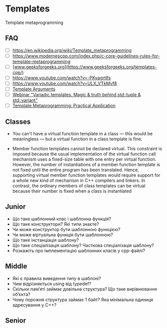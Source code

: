 # Templates

Template metaprogramming

## FAQ

- [ ] https://en.wikipedia.org/wiki/Template_metaprogramming
- [ ] https://www.modernescpp.com/index.php/c-core-guidelines-rules-for-template-metaprogramming
- [ ] [www.geeksforgeeks.org](https://www.geeksforgeeks.org/templates-cpp/)
- [ ] https://www.youtube.com/watch?v=-PKyagrtIfs
- [ ] https://www.youtube.com/watch?v=ULX_VTkMvf8
- [ ] [Template Arguments](https://www.linkedin.com/pulse/template-arguments-rainer-grimm/?trackingId=SI5WFEOiON2PvHjhlbAPyA%3D%3D)
- [ ] [Webinar "Variadic templates. Magic & truth behind std::tuple & std::variant"](https://www.youtube.com/watch?v=9rp3MhMHpxI)
- [ ] [Template Metaprogramming: Practical Application](https://www.youtube.com/watch?v=4YC6_77-iEY)

## Classes

* You can't have a virtual function template in a class — this would be meaningless —
but a virtual function in a class template is fine.

* Member function templates cannot be declared virtual. This constraint is imposed because the usual implementation of the virtual function call mechanism uses a fixed-size table with one entry per virtual function. However, the number of instantiations of a member function template is not fixed until the entire program has been translated. Hence, supporting virtual member function templates would require support for a whole new kind of mechanism in C++ compilers and linkers. In contrast, the ordinary members of class templates can be virtual because their number is fixed when a class is instantiated

## Junior

- Що таке шаблонний клас і шаблонна функція?
- Що таке конструктори? Які типи знаєте?
- Чи може конструктор бути шаблонною функцією?
- Чи може віртуальна функція бути шаблонною?
- Що таке інстанціація шаблону?
- Що таке спеціалізація шаблону? Часткова спеціалізація шаблону?
- Розкажіть про імплементацію шаблонних класів у срр-файлі?

## Middle

- Які є правила виведення типу в шаблоні?
- Чим відрізняється using від typedef?
- Скільки пам’яті займає довільна структура? Що таке вирівнювання об’єкта?
- Чому порожня структура займає 1 байт? Яка мінімальна одиниця адресування у С++?

## Senior
